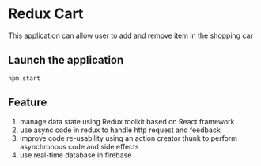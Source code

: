 # Redux Cart
This application can allow user to add and remove
item in the shopping car

## Launch the application
`npm start`

## Feature
1. manage data state using Redux toolkit based on React framework
2. use async code in redux to handle http request and feedback
3. improve code re-usability using an action creator thunk to perform asynchronous code and side effects
4. use real-time database in firebase